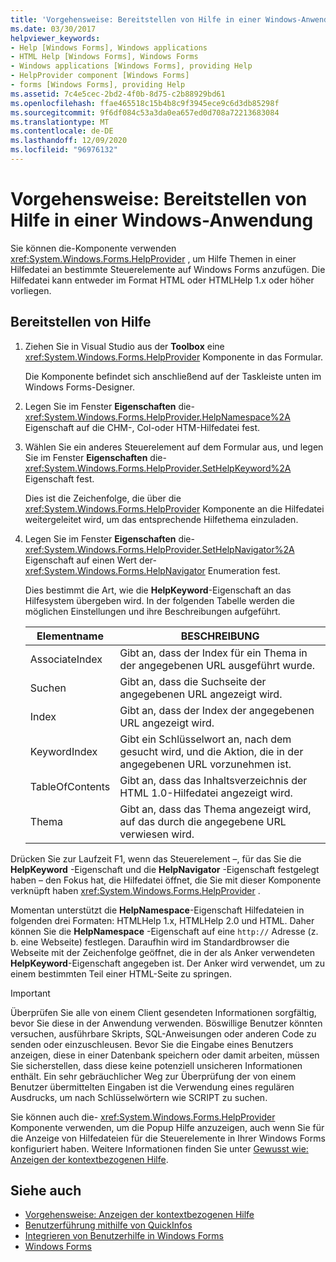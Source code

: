 ```yaml
---
title: 'Vorgehensweise: Bereitstellen von Hilfe in einer Windows-Anwendung'
ms.date: 03/30/2017
helpviewer_keywords:
- Help [Windows Forms], Windows applications
- HTML Help [Windows Forms], Windows Forms
- Windows applications [Windows Forms], providing Help
- HelpProvider component [Windows Forms]
- forms [Windows Forms], providing Help
ms.assetid: 7c4e5cec-2bd2-4f0b-8d75-c2b88929bd61
ms.openlocfilehash: ffae465518c15b4b8c9f3945ece9c6d3db85298f
ms.sourcegitcommit: 9f6df084c53a3da0ea657ed0d708a72213683084
ms.translationtype: MT
ms.contentlocale: de-DE
ms.lasthandoff: 12/09/2020
ms.locfileid: "96976132"
---
```

# <a name="how-to-provide-help-in-a-windows-application"></a>Vorgehensweise: Bereitstellen von Hilfe in einer Windows-Anwendung

Sie können die-Komponente verwenden <xref:System.Windows.Forms.HelpProvider> , um Hilfe Themen in einer Hilfedatei an bestimmte Steuerelemente auf Windows Forms anzufügen. Die Hilfedatei kann entweder im Format HTML oder HTMLHelp 1.x oder höher vorliegen.

## <a name="provide-help"></a>Bereitstellen von Hilfe

1. Ziehen Sie in Visual Studio aus der **Toolbox** eine <xref:System.Windows.Forms.HelpProvider> Komponente in das Formular.

     Die Komponente befindet sich anschließend auf der Taskleiste unten im Windows Forms-Designer.

2. Legen Sie im Fenster **Eigenschaften** die- <xref:System.Windows.Forms.HelpProvider.HelpNamespace%2A> Eigenschaft auf die CHM-, Col-oder HTM-Hilfedatei fest.

3. Wählen Sie ein anderes Steuerelement auf dem Formular aus, und legen Sie im Fenster **Eigenschaften** die- <xref:System.Windows.Forms.HelpProvider.SetHelpKeyword%2A> Eigenschaft fest.

     Dies ist die Zeichenfolge, die über die <xref:System.Windows.Forms.HelpProvider> Komponente an die Hilfedatei weitergeleitet wird, um das entsprechende Hilfethema einzuladen.

4. Legen Sie im Fenster **Eigenschaften** die- <xref:System.Windows.Forms.HelpProvider.SetHelpNavigator%2A> Eigenschaft auf einen Wert der- <xref:System.Windows.Forms.HelpNavigator> Enumeration fest.

     Dies bestimmt die Art, wie die **HelpKeyword**-Eigenschaft an das Hilfesystem übergeben wird. In der folgenden Tabelle werden die möglichen Einstellungen und ihre Beschreibungen aufgeführt.

    |Elementname|BESCHREIBUNG|
    |-----------------|-----------------|
    |AssociateIndex|Gibt an, dass der Index für ein Thema in der angegebenen URL ausgeführt wurde.|
    |Suchen|Gibt an, dass die Suchseite der angegebenen URL angezeigt wird.|
    |Index|Gibt an, dass der Index der angegebenen URL angezeigt wird.|
    |KeywordIndex|Gibt ein Schlüsselwort an, nach dem gesucht wird, und die Aktion, die in der angegebenen URL vorzunehmen ist.|
    |TableOfContents|Gibt an, dass das Inhaltsverzeichnis der HTML 1.0-Hilfedatei angezeigt wird.|
    |Thema|Gibt an, dass das Thema angezeigt wird, auf das durch die angegebene URL verwiesen wird.|

 Drücken Sie zur Laufzeit F1, wenn das Steuerelement –, für das Sie die **HelpKeyword** -Eigenschaft und die **HelpNavigator** -Eigenschaft festgelegt haben – den Fokus hat, die Hilfedatei öffnet, die Sie mit dieser Komponente verknüpft haben <xref:System.Windows.Forms.HelpProvider> .

 Momentan unterstützt die **HelpNamespace**-Eigenschaft Hilfedateien in folgenden drei Formaten: HTMLHelp 1.x, HTMLHelp 2.0 und HTML. Daher können Sie die **HelpNamespace** -Eigenschaft auf eine `http://` Adresse (z. b. eine Webseite) festlegen. Daraufhin wird im Standardbrowser die Webseite mit der Zeichenfolge geöffnet, die in der als Anker verwendeten **HelpKeyword**-Eigenschaft angegeben ist. Der Anker wird verwendet, um zu einem bestimmten Teil einer HTML-Seite zu springen.

> [!IMPORTANT]
> Überprüfen Sie alle von einem Client gesendeten Informationen sorgfältig, bevor Sie diese in der Anwendung verwenden. Böswillige Benutzer könnten versuchen, ausführbare Skripts, SQL-Anweisungen oder anderen Code zu senden oder einzuschleusen. Bevor Sie die Eingabe eines Benutzers anzeigen, diese in einer Datenbank speichern oder damit arbeiten, müssen Sie sicherstellen, dass diese keine potenziell unsicheren Informationen enthält. Ein sehr gebräuchlicher Weg zur Überprüfung der von einem Benutzer übermittelten Eingaben ist die Verwendung eines regulären Ausdrucks, um nach Schlüsselwörtern wie SCRIPT zu suchen.

Sie können auch die- <xref:System.Windows.Forms.HelpProvider> Komponente verwenden, um die Popup Hilfe anzuzeigen, auch wenn Sie für die Anzeige von Hilfedateien für die Steuerelemente in Ihrer Windows Forms konfiguriert haben. Weitere Informationen finden Sie unter [Gewusst wie: Anzeigen der kontextbezogenen Hilfe](how-to-display-pop-up-help.md).

## <a name="see-also"></a>Siehe auch

- [Vorgehensweise: Anzeigen der kontextbezogenen Hilfe](how-to-display-pop-up-help.md)
- [Benutzerführung mithilfe von QuickInfos](control-help-using-tooltips.md)
- [Integrieren von Benutzerhilfe in Windows Forms](integrating-user-help-in-windows-forms.md)
- [Windows Forms](../index.yml)
